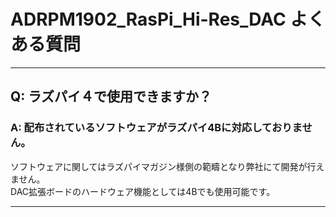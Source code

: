 # ADRPM1902_RasPi_Hi-Res_DAC よくある質問
----

## Q: ラズパイ４で使用できますか？

### A: 配布されているソフトウェアがラズパイ4Bに対応しておりません。  

ソフトウェアに関してはラズパイマガジン様側の範疇となり弊社にて開発が行えません。  
DAC拡張ボードのハードウェア機能としては4Bでも使用可能です。

----
